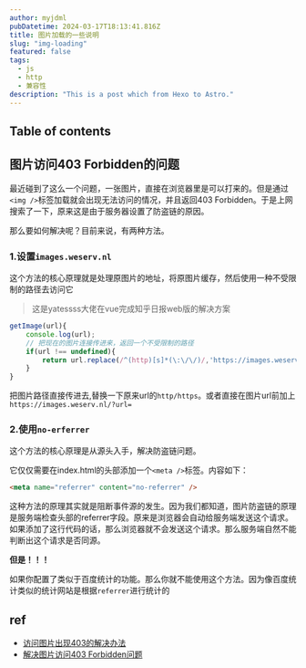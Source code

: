 ```yaml
---
author: myjdml
pubDatetime: 2024-03-17T18:13:41.816Z
title: 图片加载的一些说明
slug: "img-loading"
featured: false
tags:
  - js
  - http
  - 兼容性
description: "This is a post which from Hexo to Astro."
---
```


## Table of contents

## 图片访问403 Forbidden的问题

最近碰到了这么一个问题，一张图片，直接在浏览器里是可以打来的。但是通过`<img />`标签加载就会出现无法访问的情况，并且返回403 Forbidden。于是上网搜索了一下，原来这是由于服务器设置了防盗链的原因。

那么要如何解决呢？目前来说，有两种方法。

### 1.设置`images.weserv.nl`

这个方法的核心原理就是处理原图片的地址，将原图片缓存，然后使用一种不受限制的路径去访问它

> 这是yatessss大佬在vue完成知乎日报web版的解决方案

```js
getImage(url){
	console.log(url);
	// 把现在的图片连接传进来，返回一个不受限制的路径
	if(url !== undefined){
		return url.replace(/^(http)[s]*(\:\/\/)/,'https://images.weserv.nl/?url=');
	}
}
```

把图片路径直接传进去,替换一下原来url的`http/https`。或者直接在图片url前加上`https://images.weserv.nl/?url=`

### 2.使用`no-erferrer`

这个方法的核心原理是从源头入手，解决防盗链问题。

它仅仅需要在index.html的头部添加一个`<meta />`标签。内容如下：

```html
<meta name="referrer" content="no-referrer" />
```

这种方法的原理其实就是阻断事件源的发生。因为我们都知道，图片防盗链的原理是服务端检查头部的referrer字段。原来是浏览器会自动给服务端发送这个请求。如果添加了这行代码的话，那么浏览器就不会发送这个请求。那么服务端自然不能判断出这个请求是否同源。

**但是！！！**

如果你配置了类似于百度统计的功能。那么你就不能使用这个方法。因为像百度统计类似的统计网站是根据`referrer`进行统计的

## ref

- [访问图片出现403的解决办法](https://blog.csdn.net/tiantang_1986/article/details/83748782)
- [解决图片访问403 Forbidden问题](https://juejin.im/post/6844903832040767496)
